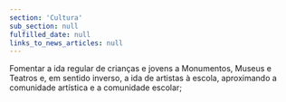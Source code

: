 ```yaml
---
section: 'Cultura'
sub_section: null
fulfilled_date: null
links_to_news_articles: null
---
```


Fomentar a ida regular de crianças e jovens a Monumentos, Museus e Teatros e, em sentido inverso, a ida de artistas à escola, aproximando a comunidade artística e a comunidade escolar;